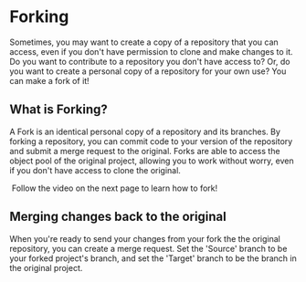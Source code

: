 # Forking  

Sometimes, you may want to create a copy of a repository that you can access, even if you don't have permission to clone and make changes to it. Do you want to contribute to a repository you don't have access to? Or, do you want to create a personal copy of a repository for your own use? You can make a fork of it!
&nbsp;

## What is Forking?

A Fork is an identical personal copy of a repository and its branches. By forking a repository, you can commit code to your version of the repository and submit a merge request to the original. Forks are able to access the object pool of the original project, allowing you to work without worry, even if you don't have access to clone the original.

&nbsp;Follow the video on the next page to learn how to fork!

## Merging changes back to the original
When you're ready to send your changes from your fork the the original repository, you can create a merge request. Set the 'Source' branch to be your forked project's branch, and set the 'Target' branch to be the branch in the original project.